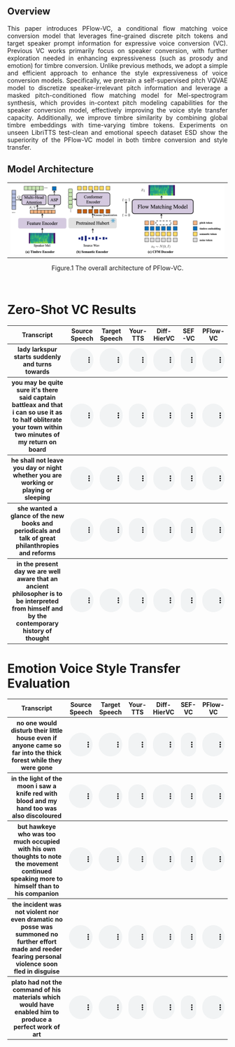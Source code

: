 


<p></p>

## Overview
<p align="justify">
This paper introduces PFlow-VC, a conditional flow matching voice conversion model that leverages fine-grained discrete pitch tokens and target speaker prompt information for expressive voice conversion (VC). Previous VC works primarily focus on speaker conversion, with further exploration needed in enhancing expressiveness (such as prosody and emotion) for timbre conversion. Unlike previous methods, we adopt a simple and efficient approach to enhance the style expressiveness of voice conversion models. Specifically, we pretrain a self-supervised pitch VQVAE model to discretize speaker-irrelevant pitch information and leverage a masked pitch-conditioned flow matching model for Mel-spectrogram synthesis, which provides in-context pitch modeling capabilities for the speaker conversion model, effectively improving the voice style transfer capacity. Additionally, we improve timbre similarity by combining global timbre embeddings with time-varying timbre tokens. Experiments on unseen LibriTTS test-clean and emotional speech dataset ESD show the superiority of the PFlow-VC model in both timbre conversion and style transfer.
</p>


## Model Architecture
<table>
    <tr>
        <td ><center><img src="assets/image/archi.png"/> </center></td>
    </tr>
</table>
<p align="center">Figure.1 The overall architecture of PFlow-VC.</p>



<script>
function pauseOthers(ele) {
    $("audio").not(ele).each(function (index, audio) {audio.pause();});
}
</script>

<style>
.main-content table {
    display: inline-table;
}
table {
    table-layout:fixed;
    width: 100%;
    overflow: hidden;
}
#player{
    width: 100%;
}
</style>
<p>&nbsp;</p> 



# Zero-Shot VC Results

<table>
    <tr>
        <th> Transcript</th>
        <th>Source Speech</th>
        <th> Target Speech</th>
        <th> Your-TTS</th>
        <th> Diff-HierVC</th>
      	<th> SEF-VC</th>
      	<th> PFlow-VC</th>
    </tr>
    <tr>
        <th> lady larkspur starts suddenly and turns towards</th>
        <th> <audio controls id="player" onplay="pauseOthers(this);"><source src="assets/audios/zero_shot/1/src.wav" type="audio/mpeg"></audio> </th>
        <th> <audio controls id="player" onplay="pauseOthers(this);"><source src="assets/audios/zero_shot/1/ref.wav" type="audio/mpeg"></audio> </th>
        <th> <audio controls id="player" onplay="pauseOthers(this);"><source src="assets/audios/zero_shot/1/yourtts.wav" type="audio/mpeg"></audio> </th>
        <th> <audio controls id="player" onplay="pauseOthers(this);"><source src="assets/audios/zero_shot/1/diff.wav" type="audio/mpeg"></audio> </th>
        <th> <audio controls id="player" onplay="pauseOthers(this);"><source src="assets/audios/zero_shot/1/sefvc.wav" type="audio/mpeg"></audio> </th>
        <th> <audio controls id="player" onplay="pauseOthers(this);"><source src="assets/audios/zero_shot/1/cfmvc.wav" type="audio/mpeg"></audio> </th>
    </tr>	
  	<tr>
        <th> you may be quite sure it's there said captain battleax and that i can so use it as to half obliterate your town within two minutes of my return on board</th>
        <th> <audio controls id="player" onplay="pauseOthers(this);"><source src="assets/audios/zero_shot/2/src.wav" type="audio/mpeg"></audio> </th>
        <th> <audio controls id="player" onplay="pauseOthers(this);"><source src="assets/audios/zero_shot/2/ref.wav" type="audio/mpeg"></audio> </th>
        <th> <audio controls id="player" onplay="pauseOthers(this);"><source src="assets/audios/zero_shot/2/yourtts.wav" type="audio/mpeg"></audio> </th>
        <th> <audio controls id="player" onplay="pauseOthers(this);"><source src="assets/audios/zero_shot/2/diff.wav" type="audio/mpeg"></audio> </th>
        <th> <audio controls id="player" onplay="pauseOthers(this);"><source src="assets/audios/zero_shot/2/sefvc.wav" type="audio/mpeg"></audio> </th>
        <th> <audio controls id="player" onplay="pauseOthers(this);"><source src="assets/audios/zero_shot/2/cfmvc.wav" type="audio/mpeg"></audio> </th>
    </tr>	
  	<tr>
        <th> he shall not leave you day or night whether you are working or playing or sleeping</th>
        <th> <audio controls id="player" onplay="pauseOthers(this);"><source src="assets/audios/zero_shot/3/src.wav" type="audio/mpeg"></audio> </th>
        <th> <audio controls id="player" onplay="pauseOthers(this);"><source src="assets/audios/zero_shot/3/ref.wav" type="audio/mpeg"></audio> </th>
        <th> <audio controls id="player" onplay="pauseOthers(this);"><source src="assets/audios/zero_shot/3/yourtts.wav" type="audio/mpeg"></audio> </th>
        <th> <audio controls id="player" onplay="pauseOthers(this);"><source src="assets/audios/zero_shot/3/diff.wav" type="audio/mpeg"></audio> </th>
        <th> <audio controls id="player" onplay="pauseOthers(this);"><source src="assets/audios/zero_shot/3/sefvc.wav" type="audio/mpeg"></audio> </th>
        <th> <audio controls id="player" onplay="pauseOthers(this);"><source src="assets/audios/zero_shot/3/cfmvc.wav" type="audio/mpeg"></audio> </th>
    </tr>	
  	<tr>
        <th> she wanted a glance of the new books and periodicals and talk of great philanthropies and reforms</th>
        <th> <audio controls id="player" onplay="pauseOthers(this);"><source src="assets/audios/zero_shot/4/src.wav" type="audio/mpeg"></audio> </th>
        <th> <audio controls id="player" onplay="pauseOthers(this);"><source src="assets/audios/zero_shot/4/ref.wav" type="audio/mpeg"></audio> </th>
        <th> <audio controls id="player" onplay="pauseOthers(this);"><source src="assets/audios/zero_shot/4/yourtts.wav" type="audio/mpeg"></audio> </th>
        <th> <audio controls id="player" onplay="pauseOthers(this);"><source src="assets/audios/zero_shot/4/diff.wav" type="audio/mpeg"></audio> </th>
        <th> <audio controls id="player" onplay="pauseOthers(this);"><source src="assets/audios/zero_shot/4/sefvc.wav" type="audio/mpeg"></audio> </th>
        <th> <audio controls id="player" onplay="pauseOthers(this);"><source src="assets/audios/zero_shot/4/cfmvc.wav" type="audio/mpeg"></audio> </th>
    </tr>
  	<tr>
        <th> in the present day we are well aware that an ancient philosopher is to be interpreted from himself and by the contemporary history of thought</th>
        <th> <audio controls id="player" onplay="pauseOthers(this);"><source src="assets/audios/zero_shot/5/src.wav" type="audio/mpeg"></audio> </th>
        <th> <audio controls id="player" onplay="pauseOthers(this);"><source src="assets/audios/zero_shot/5/ref.wav" type="audio/mpeg"></audio> </th>
        <th> <audio controls id="player" onplay="pauseOthers(this);"><source src="assets/audios/zero_shot/5/yourtts.wav" type="audio/mpeg"></audio> </th>
        <th> <audio controls id="player" onplay="pauseOthers(this);"><source src="assets/audios/zero_shot/5/diff.wav" type="audio/mpeg"></audio> </th>
        <th> <audio controls id="player" onplay="pauseOthers(this);"><source src="assets/audios/zero_shot/5/sefvc.wav" type="audio/mpeg"></audio> </th>
        <th> <audio controls id="player" onplay="pauseOthers(this);"><source src="assets/audios/zero_shot/5/cfmvc.wav" type="audio/mpeg"></audio> </th>
    </tr>
</table>


# Emotion Voice Style Transfer Evaluation

<table>
    <tr>
        <th> Transcript</th>
        <th>Source Speech</th>
        <th> Target Speech</th>
        <th> Your-TTS</th>
        <th> Diff-HierVC</th>
      	<th> SEF-VC</th>
      	<th> PFlow-VC</th>
    </tr>
    <tr>
        <th> no one would disturb their little house even if anyone came so far into the thick forest while they were gone</th>
        <th> <audio controls id="player" onplay="pauseOthers(this);"><source src="assets/audios/emotion_vc/1/src.wav" type="audio/mpeg"></audio> </th>
        <th> <audio controls id="player" onplay="pauseOthers(this);"><source src="assets/audios/emotion_vc/1/ref.wav" type="audio/mpeg"></audio> </th>
        <th> <audio controls id="player" onplay="pauseOthers(this);"><source src="assets/audios/emotion_vc/1/yourtts.wav" type="audio/mpeg"></audio> </th>
        <th> <audio controls id="player" onplay="pauseOthers(this);"><source src="assets/audios/emotion_vc/1/diff.wav" type="audio/mpeg"></audio> </th>
        <th> <audio controls id="player" onplay="pauseOthers(this);"><source src="assets/audios/emotion_vc/1/sefvc.wav" type="audio/mpeg"></audio> </th>
        <th> <audio controls id="player" onplay="pauseOthers(this);"><source src="assets/audios/emotion_vc/1/cfmvc.wav" type="audio/mpeg"></audio> </th>
    </tr>	
  	<tr>
        <th> in the light of the moon i saw a knife red with blood and my hand too was also discoloured</th>
        <th> <audio controls id="player" onplay="pauseOthers(this);"><source src="assets/audios/emotion_vc/2/src.wav" type="audio/mpeg"></audio> </th>
        <th> <audio controls id="player" onplay="pauseOthers(this);"><source src="assets/audios/emotion_vc/2/ref.wav" type="audio/mpeg"></audio> </th>
        <th> <audio controls id="player" onplay="pauseOthers(this);"><source src="assets/audios/emotion_vc/2/yourtts.wav" type="audio/mpeg"></audio> </th>
        <th> <audio controls id="player" onplay="pauseOthers(this);"><source src="assets/audios/emotion_vc/2/diff.wav" type="audio/mpeg"></audio> </th>
        <th> <audio controls id="player" onplay="pauseOthers(this);"><source src="assets/audios/emotion_vc/2/sefvc.wav" type="audio/mpeg"></audio> </th>
        <th> <audio controls id="player" onplay="pauseOthers(this);"><source src="assets/audios/emotion_vc/2/cfmvc.wav" type="audio/mpeg"></audio> </th>
    </tr>	
  	<tr>
        <th> but hawkeye who was too much occupied with his own thoughts to note the movement continued speaking more to himself than to his companion</th>
        <th> <audio controls id="player" onplay="pauseOthers(this);"><source src="assets/audios/emotion_vc/3/src.wav" type="audio/mpeg"></audio> </th>
        <th> <audio controls id="player" onplay="pauseOthers(this);"><source src="assets/audios/emotion_vc/3/ref.wav" type="audio/mpeg"></audio> </th>
        <th> <audio controls id="player" onplay="pauseOthers(this);"><source src="assets/audios/emotion_vc/3/yourtts.wav" type="audio/mpeg"></audio> </th>
        <th> <audio controls id="player" onplay="pauseOthers(this);"><source src="assets/audios/emotion_vc/3/diff.wav" type="audio/mpeg"></audio> </th>
        <th> <audio controls id="player" onplay="pauseOthers(this);"><source src="assets/audios/emotion_vc/3/sefvc.wav" type="audio/mpeg"></audio> </th>
        <th> <audio controls id="player" onplay="pauseOthers(this);"><source src="assets/audios/emotion_vc/3/cfmvc.wav" type="audio/mpeg"></audio> </th>
    </tr>	
  	<tr>
        <th> the incident was not violent nor even dramatic no posse was summoned no further effort made and reeder fearing personal violence soon fled in disguise</th>
        <th> <audio controls id="player" onplay="pauseOthers(this);"><source src="assets/audios/emotion_vc/4/src.wav" type="audio/mpeg"></audio> </th>
        <th> <audio controls id="player" onplay="pauseOthers(this);"><source src="assets/audios/emotion_vc/4/ref.wav" type="audio/mpeg"></audio> </th>
        <th> <audio controls id="player" onplay="pauseOthers(this);"><source src="assets/audios/emotion_vc/4/yourtts.wav" type="audio/mpeg"></audio> </th>
        <th> <audio controls id="player" onplay="pauseOthers(this);"><source src="assets/audios/emotion_vc/4/diff.wav" type="audio/mpeg"></audio> </th>
        <th> <audio controls id="player" onplay="pauseOthers(this);"><source src="assets/audios/emotion_vc/4/sefvc.wav" type="audio/mpeg"></audio> </th>
        <th> <audio controls id="player" onplay="pauseOthers(this);"><source src="assets/audios/emotion_vc/4/cfmvc.wav" type="audio/mpeg"></audio> </th>
    </tr>
  	<tr>
        <th> plato had not the command of his materials which would have enabled him to produce a perfect work of art</th>
        <th> <audio controls id="player" onplay="pauseOthers(this);"><source src="assets/audios/emotion_vc/5/src.wav" type="audio/mpeg"></audio> </th>
        <th> <audio controls id="player" onplay="pauseOthers(this);"><source src="assets/audios/emotion_vc/5/ref.wav" type="audio/mpeg"></audio> </th>
        <th> <audio controls id="player" onplay="pauseOthers(this);"><source src="assets/audios/emotion_vc/5/yourtts.wav" type="audio/mpeg"></audio> </th>
        <th> <audio controls id="player" onplay="pauseOthers(this);"><source src="assets/audios/emotion_vc/5/diff.wav" type="audio/mpeg"></audio> </th>
        <th> <audio controls id="player" onplay="pauseOthers(this);"><source src="assets/audios/emotion_vc/5/sefvc.wav" type="audio/mpeg"></audio> </th>
        <th> <audio controls id="player" onplay="pauseOthers(this);"><source src="assets/audios/emotion_vc/5/cfmvc.wav" type="audio/mpeg"></audio> </th>
    </tr>
</table>
